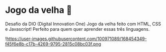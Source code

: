 # Jogo da velha 👵
Desafio da DIO (Digital Innovation One) 
Jogo da velha feito com HTML, CSS e Javascript! 
Perfeito para quem quer aprender essas três linguagens.

!https://user-images.githubusercontent.com/100971089/168454349-f45f6e8b-c17b-4269-9795-2815c08bc03f.png
